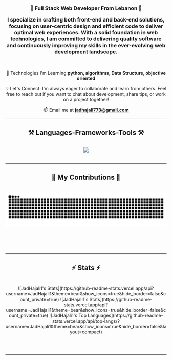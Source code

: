 
<h3 align="center">🌟 Full Stack Web Developer From Lebanon 🌟

I specialize in crafting both front-end and back-end solutions, focusing on user-centric design and efficient code to deliver optimal web experiences. With a solid foundation in web technologies, I am committed to delivering quality software and continuously improving my skills in the ever-evolving web development landscape. </h3>

<br/>

<div align="center">
 
 
🔧 Technologies I'm Learning:**python, algorithms, Data Structure, objective oriented**
 
 💡 Let's Connect: I'm always eager to collaborate and learn from others. Feel free to reach out if you want to chat about development, share tips, or work on a project together!

 📫 Email me at **[jadhajali773@gmail.com](mailto:jadhajali773@gmail.com)**
</div>


 <hr/>
 
<h2 align="center">⚒️ Languages-Frameworks-Tools ⚒️</h2>
<br/>
<div align="center">
    <img src="https://skillicons.dev/icons?i=html,css,vscode,github,python,javascript,firebase,c,java,mysql,flutter,php,git" />
</div>

<br/>
<hr/>

<div align="center">
  <h2>🐍 My Contributions 🐍</h2>
  <br>
  <img alt="snake eating my contributions" src="https://raw.githubusercontent.com/JadHajali1/JadHajali1/output/github-contribution-grid-snake.svg" />
  
  <br/><br/><br/>
</div>

<hr/>

<h2 align="center">⚡ Stats ⚡</h2>
<br>
<div align="center">
 ![JadHajali1's Stats](https://github-readme-stats.vercel.app/api?username=JadHajali1&theme=bear&show_icons=true&hide_border=false&count_private=true)
 ![JadHajali1's Stats](https://github-readme-stats.vercel.app/api?username=JadHajali1&theme=bear&show_icons=true&hide_border=false&count_private=true)
 ![JadHajali1's Top Languages](https://github-readme-stats.vercel.app/api/top-langs/?username=JadHajali1&theme=bear&show_icons=true&hide_border=false&layout=compact)


</div>

<br/><br/>

<hr/>

<br/>

